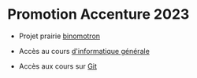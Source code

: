 # Promotion Accenture 2023

- Projet prairie [binomotron](https://github.com/adermont/accenture2023/binomotron)

- Accès au cours [d'informatique générale](https://github.com/adermont/cours/blob/main/informatique/01_num%C3%A9ration.md)

- Accès aux cours sur [Git](https://github.com/adermont/cours/blob/main/git/cours_git.md)
